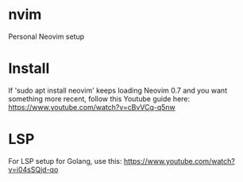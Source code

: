 # nvim
Personal Neovim setup

# Install
If 'sudo apt install neovim' keeps loading Neovim 0.7 and you want something
more recent, follow this Youtube guide here: https://www.youtube.com/watch?v=cBvVCq-q5nw

# LSP
For LSP setup for Golang, use this: https://www.youtube.com/watch?v=i04sSQjd-qo

